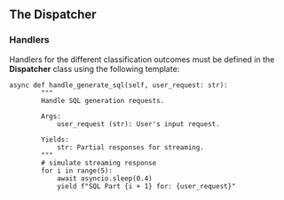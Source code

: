 ## The Dispatcher

### Handlers
Handlers for the different classification outcomes must be defined in the **Dispatcher** class using the 
following template:

```
async def handle_generate_sql(self, user_request: str):
        """
        Handle SQL generation requests.

        Args:
            user_request (str): User's input request.

        Yields:
            str: Partial responses for streaming.
        """
        # simulate streaming response
        for i in range(5):  
            await asyncio.sleep(0.4)
            yield f"SQL Part {i + 1} for: {user_request}"
```